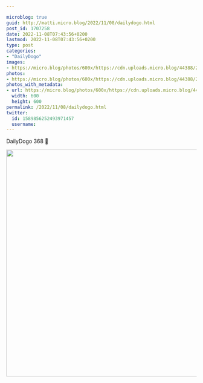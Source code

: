 ```yaml
---

microblog: true
guid: http://matti.micro.blog/2022/11/08/dailydogo.html
post_id: 1707258
date: 2022-11-08T07:43:56+0200
lastmod: 2022-11-08T07:43:56+0200
type: post
categories:
- "DailyDogo"
images:
- https://micro.blog/photos/600x/https://cdn.uploads.micro.blog/44388/2022/1e5830094b.jpg
photos:
- https://micro.blog/photos/600x/https://cdn.uploads.micro.blog/44388/2022/1e5830094b.jpg
photos_with_metadata:
- url: https://micro.blog/photos/600x/https://cdn.uploads.micro.blog/44388/2022/1e5830094b.jpg
  width: 600
  height: 600
permalink: /2022/11/08/dailydogo.html
twitter:
  id: 1589856252493971457
  username:
---
```

DailyDogo 368 🐶

<img src="https://micro.blog/photos/600x/https://blog.martin-haehnel.de/uploads/2022/1e5830094b.jpg" width="600" height="600" alt="" />
